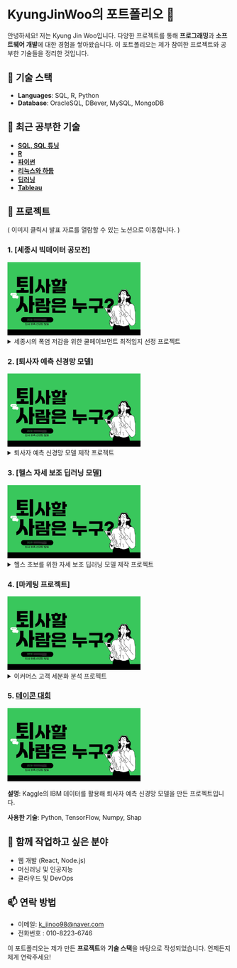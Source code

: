 # KyungJinWoo의 포트폴리오 👋

안녕하세요! 저는 Kyung Jin Woo입니다. 다양한 프로젝트를 통해 **프로그래밍**과 **소프트웨어 개발**에 대한 경험을 쌓아왔습니다. 이 포트폴리오는 제가 참여한 프로젝트와 공부한 기술들을 정리한 것입니다.

## 📌 기술 스택

- **Languages**: SQL, R, Python
- **Database**: OracleSQL, DBever, MySQL, MongoDB



## 🌱 최근 공부한 기술

- [**SQL, SQL 튜닝**](https://www.notion.so/SQL-14b89c8bb0e380a69115d96a64e21fe2)
- [**R**](https://www.notion.so/R-139b151ddc8c49eba54c74ff4ad71947)
- [**파이썬**](https://www.notion.so/a0d42fcee4dc4e5392dd9a7f71cc4782)
- [**리눅스와 하둡**](https://www.notion.so/513334f539d24577ad4f453af7ebfaf6)
- [**딥러닝**](https://www.notion.so/11189c8bb0e380cdaca7cfe8ff044daf)
- [**Tableau**](https://github.com/KyungJinWoo/Tableau)



## 📝 프로젝트
( 이미지 클릭시 발표 자료를 열람할 수 있는 노션으로 이동합니다. )

### 1. [세종시 빅데이터 공모전]
<a href="https://www.notion.so/16089c8bb0e38143829df0b80c7f5720">
  <img src="https://github.com/KyungJinWoo/KyungJinWoo/blob/main/%EA%B9%83%ED%97%88%EB%B8%8C%20%EC%8D%B8%EB%84%A4%EC%9D%BC(%ED%87%B4%EC%82%AC%20%EC%97%90%EC%B8%A1).png" width="300"/>
</a>

<details>
  <summary>세종시의 폭염 저감을 위한 쿨페이브먼트 최적입지 선정 프로젝트</summary>  
  
  **활용 데이터**  
  
  **<세종시 출퇴근 인구>**
  - 동별 종사자수 데이터  
  - 동별 상업지역 위치  

  **<세종시 정류장 일일 평균 이용객수 데이터>**
  - 버스 정류장별 이용자수 데이터(24.03~24.08)  
  - 버스 정류장 위치  

  **<세종시 통학 인구>**
  - [초등학교, 중학교, 고등학교, 특수학교, 대학교] 위치, 학생수 데이터  

  **사용 기술**: Python, TensorFlow, Numpy, Shap  

</details>


### 2. [퇴사자 예측 신경망 모델]
<a href="https://www.notion.so/16089c8bb0e38143829df0b80c7f5720">
  <img src="https://github.com/KyungJinWoo/KyungJinWoo/blob/main/%EA%B9%83%ED%97%88%EB%B8%8C%20%EC%8D%B8%EB%84%A4%EC%9D%BC(%ED%87%B4%EC%82%AC%20%EC%97%90%EC%B8%A1).png" width="300"/>
</a>

<details>
  <summary>퇴사자 예측 신경망 모델 제작 프로젝트</summary>  
  
  **활용 데이터**  
  - Kaggle의 IBM데이터  

  **사용 기술**: Python, TensorFlow, Numpy, Shap  

  **모델 성능**  
  훈련 정확도 : 99.49 %  
  AUC-ROC : 0.9961  
  훈련 Loss : 0.1374  
  테스트 정확도 : 98.64 %  
  F1-Score : 0.9864  
  테스트 Loss : 0.1727  
  
</details>


### 3. [헬스 자세 보조 딥러닝 모델]
<a href="https://www.notion.so/16089c8bb0e38143829df0b80c7f5720">
  <img src="https://github.com/KyungJinWoo/KyungJinWoo/blob/main/%EA%B9%83%ED%97%88%EB%B8%8C%20%EC%8D%B8%EB%84%A4%EC%9D%BC(%ED%87%B4%EC%82%AC%20%EC%97%90%EC%B8%A1).png" width="300"/>
</a>

<details>
  <summary>헬스 초보를 위한 자세 보조 딥러닝 모델 제작 프로젝트</summary>  
  
  **활용 데이터**  
  - 피트니스 자세 이미지 데이터  
  - 비만율, 헬스 이용객 통계 자료  
  - 네이버 블로그 홈트 크롤링 데이터  

  **사용 기술**: TSM(Temporal, Shift Module), Bi-LSTM, Mediapipe, Flask  
  
</details>

### 4. [마케팅 프로젝트]
<a href="https://www.notion.so/16089c8bb0e38143829df0b80c7f5720">
  <img src="https://github.com/KyungJinWoo/KyungJinWoo/blob/main/%EA%B9%83%ED%97%88%EB%B8%8C%20%EC%8D%B8%EB%84%A4%EC%9D%BC(%ED%87%B4%EC%82%AC%20%EC%97%90%EC%B8%A1).png" width="300"/>
</a>

<details>
  <summary>이커머스 고객 세분화 분석 프로젝트</summary>  
  
  **활용 데이터**  
  **<데이터셋>**  
  - CUSTOMER_INFO : 고객 정보  
  - ONLINESALES_INFO : 온라인 거래 정보  
  - DISCOUNT_INFO : 할인 쿠폰 정보  
  - MARKETING_INFO : 마케팅 비용 정보  
  - TAX_INFO : 세금 정보  
  데이콘 이커머스 고객 세분화 데이터  

  **사용 기술**: ScikitLearn, matplotlib, Numpy, seaborn, K-Means, Birch, K-medoids, PCA  

  **최종 마케팅 전략**  
  Cluster0~3  
  <Cluster0>  
  - 품목 고급화 유도, 추가 구매 유도, 대량 구매시 할인  
  <Cluster1>  
  - 구매가 몰려있는 Apparel, Nest-USA, Office 위주로 소액 쿠폰 제공  
  - 쿠폰 제공 시에는 동일 카테고리 내 중가 이상의 가격대 상품 추천  
  - 번들 세일
  <Cluster2>  
  - 구매가 많은 금, 토, 일요일에 타임 세일,
  - 평균단가보다 높은 금액대 제품 한정 고할인율 쿠폰을 제공해 평균 단가를 높이는 전략  
  <Cluster3>  
  - 고가 상품 수요에 부응하는 프리미엄관 운영  

  
</details>

### 5. [데이콘 대회](링크)
<a href="https://www.notion.so/16089c8bb0e38143829df0b80c7f5720">
  <img src="https://github.com/KyungJinWoo/KyungJinWoo/blob/main/%EA%B9%83%ED%97%88%EB%B8%8C%20%EC%8D%B8%EB%84%A4%EC%9D%BC(%ED%87%B4%EC%82%AC%20%EC%97%90%EC%B8%A1).png" width="300"/>
</a>

**설명**: Kaggle의 IBM 데이터를 활용해 퇴사자 예측 신경망 모델을 만든 프로젝트입니다.

**사용한 기술**: Python, TensorFlow, Numpy, Shap

## 👯 함께 작업하고 싶은 분야

- 웹 개발 (React, Node.js)
- 머신러닝 및 인공지능
- 클라우드 및 DevOps

## 📫 연락 방법

- 이메일: k_jinoo98@naver.com
- 전화번호 : 010-8223-6746


이 포트폴리오는 제가 만든 **프로젝트**와 **기술 스택**을 바탕으로 작성되었습니다. 언제든지 제게 연락주세요!

